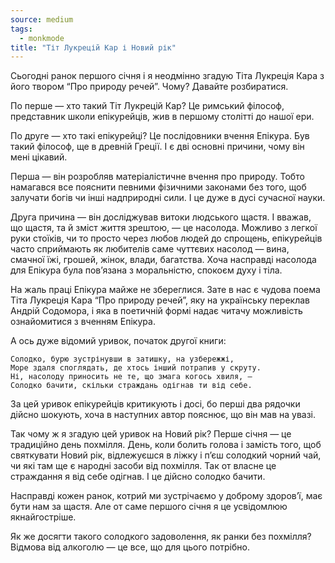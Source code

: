 ```yaml
---
source: medium
tags:
  - monkmode
title: "Тіт Лукрецій Кар і Новий рік"
---
```


Сьогодні ранок першого січня і я неодмінно згадую Тіта Лукреція Кара з його твором “Про природу речей”. Чому? Давайте розбиратися.

По перше — хто такий Тіт Лукрецій Кар? Це римський філософ, представник школи епікурейців, жив в першому столітті до нашої ери.

По друге — хто такі епікурейці? Це послідовники вчення Епікура. Був такий філософ, ще в древній Греції. І є дві основні причини, чому він мені цікавий.

Перша — він розробляв матеріалістичне вчення про природу. Тобто намагався все пояснити певними фізичними законами без того, щоб залучати богів чи інші надприродні сили. І це дуже в дусі сучасної науки.

Друга причина — він досліджував витоки людського щастя. І вважав, що щастя, та й зміст життя зрештою, — це насолода. Можливо з легкої руки стоїків, чи то просто через любов людей до спрощень, епікурейців часто сприймають як любителів саме чуттєвих насолод — вина, смачної їжі, грошей, жінок, влади, багатства. Хоча насправді насолода для Епікура була пов’язана з моральністю, спокоєм духу і тіла.

На жаль праці Епікура майже не збереглися. Зате в нас є чудова поема Тіта Лукреція Кара “Про природу речей”, яку на українську переклав Андрій Содомора, і яка в поетичній формі надає читачу можливість ознайомитися з вченням Епікура.

А ось дуже відомий уривок, початок другої книги:

    Солодко, бурю зустрінувши в затишку, на узбережжі,
    Море здаля споглядать, де хтось інший потрапив у скруту.
    Ні, насолоду приносить не те, що змага когось хвиля, —
    Солодко бачити, скільки страждань одігнав ти від себе.

За цей уривок епікурейців критикують і досі, бо перші два рядочки дійсно шокують, хоча в наступних автор пояснює, що він мав на увазі.

Так чому ж я згадую цей уривок на Новий рік? Перше січня — це традиційно день похмілля. День, коли болить голова і замість того, щоб святкувати Новий рік, відлежуєшся в ліжку і п’єш солодкий чорний чай, чи які там ще є народні засоби від похмілля. Так от власне це страждання я від себе одігнав. І це дійсно солодко бачити.

Насправді кожен ранок, котрий ми зустрічаємо у доброму здоров’ї, має бути нам за щастя. Але от саме першого січня я це усвідомлюю якнайгостріше.

Як же досягти такого солодкого задоволення, як ранки без похмілля? Відмова від алкоголю — це все, що для цього потрібно.
